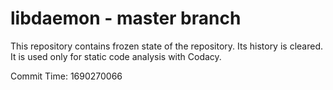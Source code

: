 # libdaemon - master branch

This repository contains frozen state of the repository.
Its history is cleared. It is used only for static code
analysis with Codacy.

Commit Time: 1690270066